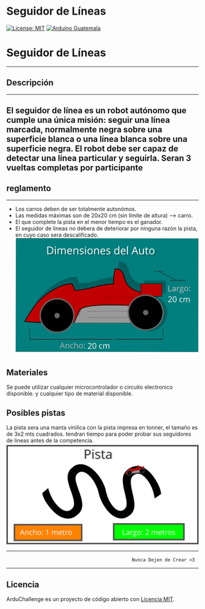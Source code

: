 
# Seguidor de Líneas

[![License: MIT](https://img.shields.io/badge/License-MIT-yellow.svg)](https://opensource.org/licenses/MIT)
[![Arduino Guatemala](https://img.shields.io/badge/Arduino-Guatemala-blue.svg)](https://www.facebook.com/ArduinoGuatemala)

# Seguidor de Líneas 
--------------
## Descripción
--------------
El seguidor de línea es un robot autónomo que cumple una única misión: seguir una línea marcada, normalmente negra sobre una superficie blanca o una línea blanca sobre una superficie negra. El robot debe ser capaz de detectar una línea particular y seguirla.
Seran 3 vueltas completas por participante
-------------
## reglamento
-------------------
- Los carros deben de ser totalmente autonómos. 
- Las medidas máximas son de 20x20 cm (sin límite de altura) --> carro.
- El que complete la pista en el menor tiempo es el ganador.
- El seguidor de lineas no debera de deteriorar por ninguna razón la pista, en cuyo caso sera descalificado.
                          ![](Carro1.jpg)

## Materiales

Se puede utilizar cualquier microcontrolador o circuito electronico disponible. 
y cualquier tipo de material disponible.

## Posibles pistas
La pista sera una manta vinilica con la pista impresa en tonner, el tamaño es de 3x2 mts cuadrados. 
tendran tiempo para poder probar sus seguidores de lineas antes de la competencia.
![](pista1.JPG)

---------
                                                  Nunca Dejen de Crear <3
--------
## Licencia

ArduChallenge es un proyecto de código abierto con [Licencia MIT](https://opensource.org/licenses/MIT).


